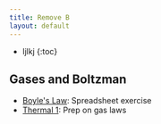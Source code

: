 ```yaml
---
title: Remove B
layout: default
---
```

* ljlkj
{:toc}

## Gases and Boltzman
* [Boyle's Law](boyles-law.html): Spreadsheet exercise
* [Thermal 1](thermal-1.html): Prep on gas laws